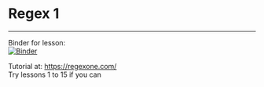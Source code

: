 # Regex 1
----

Binder for lesson:   
[![Binder](https://mybinder.org/badge_logo.svg)](https://mybinder.org/v2/gh/tutorials-4newbies/regex-1/master?filepath=regex1.ipynb)

Tutorial at:
https://regexone.com/    
Try lessons 1 to 15 if you can
